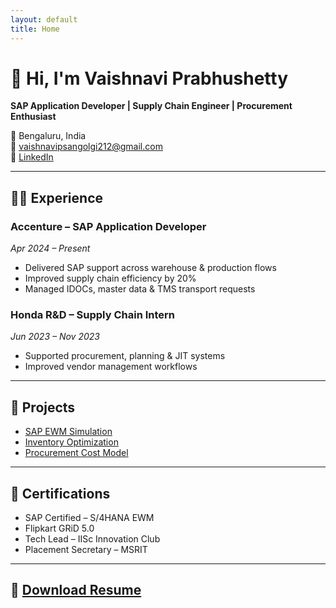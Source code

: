 ```yaml
---
layout: default
title: Home
---
```


# 👋 Hi, I'm Vaishnavi Prabhushetty

**SAP Application Developer | Supply Chain Engineer | Procurement Enthusiast**

📍 Bengaluru, India  
📧 vaishnavipsangolgi212@gmail.com  
🔗 [LinkedIn](https://linkedin.com/in/vaishnaviprabhushetty)

---

## 👩‍💼 Experience

### Accenture – SAP Application Developer  
_Apr 2024 – Present_  
- Delivered SAP support across warehouse & production flows  
- Improved supply chain efficiency by 20%  
- Managed IDOCs, master data & TMS transport requests  

### Honda R&D – Supply Chain Intern  
_Jun 2023 – Nov 2023_  
- Supported procurement, planning & JIT systems  
- Improved vendor management workflows

---

## 📁 Projects

- [SAP EWM Simulation](projects/sap-ewm.md)
- [Inventory Optimization](projects/inventory.md)
- [Procurement Cost Model](projects/procurement.md)

---

## 📜 Certifications

- SAP Certified – S/4HANA EWM  
- Flipkart GRiD 5.0  
- Tech Lead – IISc Innovation Club  
- Placement Secretary – MSRIT

---

## 📄 [Download Resume](Vaishnavi_Resume.pdf)
